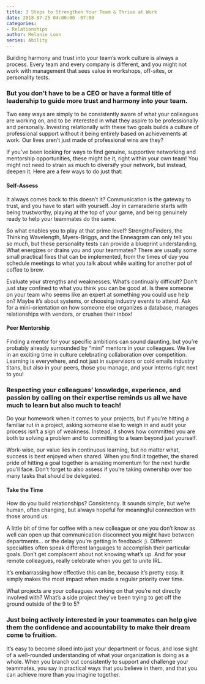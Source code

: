 ```yaml
---
title: 3 Steps to Strengthen Your Team & Thrive at Work
date: 2018-07-25 04:00:00 -07:00
categories:
- Relationships
author: Melanie Loon
series: Ability
---
```


Building harmony and trust into your team’s work culture is always a process. Every team and every company is different, and you might not work with management that sees value in workshops, off-sites, or personality tests.

### But you don’t have to be a CEO or have a formal title of leadership to guide more trust and harmony into your team.

Two easy ways are simply to be consistently aware of what your colleagues are working on, and to be interested in what they aspire to be professionally and personally. Investing relationally with these two goals builds a culture of professional support without it being entirely based on achievements at work. Our lives aren’t just made of professional wins are they?

If you’ve been looking for ways to find genuine, supportive networking and mentorship opportunities, these might be it, right within your own team! You might not need to strain as much to diversify your network, but instead, deepen it. Here are a few ways to do just that:

#### Self-Assess

It always comes back to this doesn’t it? Communication is the gateway to trust, and you have to start with yourself. Joy in camaraderie starts with being trustworthy, playing at the top of your game, and being genuinely ready to help your teammates do the same.

So what enables you to play at that prime level? StrengthsFinders, the Thinking Wavelength, Myers-Briggs, and the Enneagram can only tell you so much, but these personality tests can provide a blueprint understanding. What energizes or drains you and your teammates? There are usually some small practical fixes that can be implemented, from the times of day you schedule meetings to what you talk about while waiting for another pot of coffee to brew.

Evaluate your strengths and weaknesses. What’s continually difficult? Don’t just stay confined to what you think you can be good at. Is there someone on your team who seems like an expert at something you could use help on? Maybe it’s about systems, or choosing industry events to attend. Ask for a mini-orientation on how someone else organizes a database, manages relationships with vendors, or crushes their inbox!

#### Peer Mentorship

Finding a mentor for your specific ambitions can sound daunting, but you’re probably already surrounded by “mini” mentors in your colleagues. We live in an exciting time in culture celebrating collaboration over competition. Learning is everywhere, and not just in supervisors or cold emails industry titans, but also in your peers, those you manage, and your interns right next to you!

### Respecting your colleagues’ knowledge, experience, and passion by calling on their expertise reminds us all we have much to learn but also much to teach!

Do your homework when it comes to your projects, but if you’re hitting a familiar rut in a project, asking someone else to weigh in and audit your process isn’t a sign of weakness. Instead, it shows how committed you are both to solving a problem and to committing to a team beyond just yourself.

Work-wise, our value lies in continuous learning, but no matter what, success is best enjoyed when shared. When you find it together, the shared pride of hitting a goal together is amazing momentum for the next hurdle you’ll face. Don’t forget to also assess if you’re taking ownership over too many tasks that should be delegated.

#### Take the Time

How do you build relationships? Consistency. It sounds simple, but we’re human, often changing, but always hopeful for meaningful connection with those around us.

A little bit of time for coffee with a new colleague or one you don’t know as well can open up that communication disconnect you might have between departments… or the delay you’re getting in feedback ;). Different specialties often speak different languages to accomplish their particular goals. Don’t get complacent about not knowing what’s up. And for your remote colleagues, really celebrate when you get to unite IRL.

It’s embarrassing how effective this can be, because it’s pretty easy. It simply makes the most impact when made a regular priority over time.

What projects are your colleagues working on that you’re not directly involved with? What’s a side project they’ve been trying to get off the ground outside of the 9 to 5? 

### Just being actively interested in your teammates can help give them the confidence and accountability to make their dream come to fruition.

It’s easy to become siloed into just your department or focus, and lose sight of a well-rounded understanding of what your organization is doing as a whole. When you branch out consistently to support and challenge your teammates, you say in practical ways that you believe in them, and that you can achieve more than you imagine together.